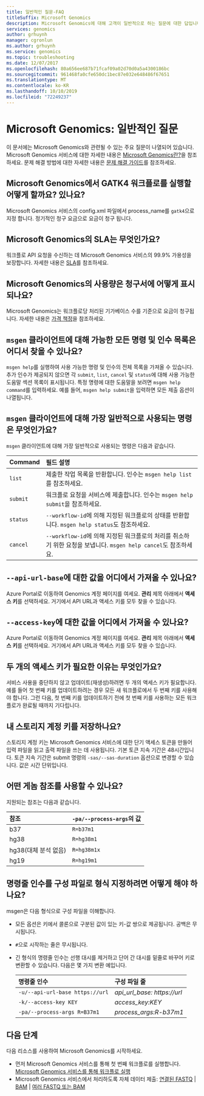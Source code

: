 ```yaml
---
title: 일반적인 질문-FAQ
titleSuffix: Microsoft Genomics
description: Microsoft Genomics에 대해 고객이 일반적으로 하는 질문에 대한 답입니다.
services: genomics
author: grhuynh
manager: cgronlun
ms.author: grhuynh
ms.service: genomics
ms.topic: troubleshooting
ms.date: 12/07/2017
ms.openlocfilehash: 80a656ee687b71fcaf09a02d70d0a5a4300186bc
ms.sourcegitcommit: 961468fa0cfe650dc1bec87e032e648486f67651
ms.translationtype: MT
ms.contentlocale: ko-KR
ms.lasthandoff: 10/10/2019
ms.locfileid: "72249237"
---
```

# <a name="microsoft-genomics-common-questions"></a>Microsoft Genomics: 일반적인 질문

이 문서에는 Microsoft Genomics와 관련될 수 있는 주요 질문이 나열되어 있습니다. Microsoft Genomics 서비스에 대한 자세한 내용은 [Microsoft Genomics란?](overview-what-is-genomics.md)을 참조하세요. 문제 해결 방법에 대한 자세한 내용은 [문제 해결 가이드](troubleshooting-guide-genomics.md)를 참조하세요. 


## <a name="how-do-i-run-gatk4-workflows-on-microsoft-genomics"></a>Microsoft Genomics에서 GATK4 워크플로를 실행할 어떻게 할까요? 있나요?
Microsoft Genomics 서비스의 config.xml 파일에서 process_name를 `gatk4`으로 지정 합니다. 정기적인 청구 요금으로 요금이 청구 됩니다.


## <a name="what-is-the-sla-for-microsoft-genomics"></a>Microsoft Genomics의 SLA는 무엇인가요?
워크플로 API 요청을 수신하는 데 Microsoft Genomics 서비스의 99.9% 가용성을 보장합니다. 자세한 내용은 [SLA](https://azure.microsoft.com/support/legal/sla/genomics/v1_0/)를 참조하세요.

## <a name="how-does-the-usage-of-microsoft-genomics-show-up-on-my-bill"></a>Microsoft Genomics의 사용량은 청구서에 어떻게 표시되나요?
Microsoft Genomics는 워크플로당 처리된 기가베이스 수를 기준으로 요금이 청구됩니다. 자세한 내용은 [가격 책정](https://azure.microsoft.com/pricing/details/genomics/)을 참조하세요.


## <a name="where-can-i-find-a-list-of-all-possible-commands-and-arguments-for-the-msgen-client"></a>`msgen` 클라이언트에 대해 가능한 모든 명령 및 인수 목록은 어디서 찾을 수 있나요?
`msgen help`를 실행하여 사용 가능한 명령 및 인수의 전체 목록을 가져올 수 있습니다. 추가 인수가 제공되지 않으면 각 `submit`, `list`, `cancel` 및 `status`에 대해 사용 가능한 도움말 섹션 목록이 표시됩니다. 특정 명령에 대한 도움말을 보려면 `msgen help command`를 입력하세요. 예를 들어, `msgen help submit`을 입력하면 모든 제출 옵션이 나열됩니다.

## <a name="what-are-the-most-commonly-used-commands-for-the-msgen-client"></a>`msgen` 클라이언트에 대해 가장 일반적으로 사용되는 명령은 무엇인가요?
`msgen` 클라이언트에 대해 가장 일반적으로 사용되는 명령은 다음과 같습니다. 

 |**Command**          |  **필드 설명** |
 |:--------------------|:-------------         |
 |`list`               |제출한 작업 목록을 반환합니다. 인수는 `msgen help list`를 참조하세요.  |
 |`submit`             |워크플로 요청을 서비스에 제출합니다. 인수는 `msgen help submit`을 참조하세요.|
 |`status`             |`--workflow-id`에 의해 지정된 워크플로의 상태를 반환합니다. `msgen help status`도 참조하세요. |
 |`cancel`             |`--workflow-id`에 의해 지정된 워크플로의 처리를 취소하기 위한 요청을 보냅니다. `msgen help cancel`도 참조하세요. |

## <a name="where-do-i-get-the-value-for---api-url-base"></a>`--api-url-base`에 대한 값을 어디에서 가져올 수 있나요?
Azure Portal로 이동하여 Genomics 계정 페이지를 여세요. **관리** 제목 아래에서 **액세스 키**를 선택하세요. 거기에서 API URL과 액세스 키를 모두 찾을 수 있습니다.

## <a name="where-do-i-get-the-value-for---access-key"></a>`--access-key`에 대한 값을 어디에서 가져올 수 있나요?
Azure Portal로 이동하여 Genomics 계정 페이지를 여세요. **관리** 제목 아래에서 **액세스 키**를 선택하세요. 거기에서 API URL과 액세스 키를 모두 찾을 수 있습니다.

## <a name="why-do-i-need-two-access-keys"></a>두 개의 액세스 키가 필요한 이유는 무엇인가요?
서비스 사용을 중단하지 않고 업데이트(재생성)하려면 두 개의 액세스 키가 필요합니다. 예를 들어 첫 번째 키를 업데이트하려는 경우 모든 새 워크플로에서 두 번째 키를 사용해야 합니다. 그런 다음, 첫 번째 키를 업데이트하기 전에 첫 번째 키를 사용하는 모든 워크플로가 완료될 때까지 기다립니다.

## <a name="do-you-save-my-storage-account-keys"></a>내 스토리지 계정 키를 저장하나요?
스토리지 계정 키는 Microsoft Genomics 서비스에 대한 단기 액세스 토큰을 만들어 입력 파일을 읽고 출력 파일을 쓰는 데 사용됩니다. 기본 토큰 지속 기간은 48시간입니다. 토큰 지속 기간은 submit 명령의 `-sas/--sas-duration` 옵션으로 변경할 수 있습니다. 값은 시간 단위입니다.

## <a name="what-genome-references-can-i-use"></a>어떤 게놈 참조를 사용할 수 있나요?

지원되는 참조는 다음과 같습니다.

 |참조              | `-pa/--process-args`의 값 |
 |:-------------         |:-------------                 |
 |b37                    | `R=b37m1`                     |
 |hg38                   | `R=hg38m1`                    |      
 |hg38(대체 분석 없음) | `R=hg38m1x`                   |  
 |hg19                   | `R=hg19m1`                    |    

## <a name="how-do-i-format-my-command-line-arguments-as-a-config-file"></a>명령줄 인수를 구성 파일로 형식 지정하려면 어떻게 해야 하나요? 

msgen은 다음 형식으로 구성 파일을 이해합니다.
* 모든 옵션은 키에서 콜론으로 구분된 값이 있는 키-값 쌍으로 제공됩니다.
  공백은 무시됩니다.
* `#`으로 시작하는 줄은 무시됩니다.
* 긴 형식의 명령줄 인수는 선행 대시를 제거하고 단어 간 대시를 밑줄로 바꾸어 키로 변환할 수 있습니다. 다음은 몇 가지 변환 예입니다.

  |명령줄 인수            | 구성 파일 줄 |
  |:-------------                   |:-------------                 |
  |`-u/--api-url-base https://url`  | *api_url_base: https://url*    |
  |`-k/--access-key KEY`            | *access_key:KEY*              |      
  |`-pa/--process-args R=B37m1`     | *process_args:R-b37m1*        |  

## <a name="next-steps"></a>다음 단계

다음 리소스를 사용하여 Microsoft Genomics를 시작하세요.
- 먼저 Microsoft Genomics 서비스를 통해 첫 번째 워크플로를 실행합니다. [Microsoft Genomics 서비스를 통해 워크플로 실행](quickstart-run-genomics-workflow-portal.md)
- Microsoft Genomics 서비스에서 처리하도록 자체 데이터 제출: [연결된 FASTQ](quickstart-input-pair-FASTQ.md) | [BAM](quickstart-input-BAM.md) | [여러 FASTQ 또는 BAM](quickstart-input-multiple.md) 

